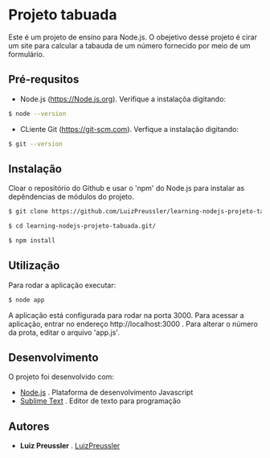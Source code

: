 # Projeto tabuada

Este é um projeto de ensino para Node.js. O obejetivo desse projeto é cirar um site para calcular a tabauda de um número fornecido por meio de um formulário.

## Pré-requsitos

* Node.js (https://Node.js.org). Verifique a instalaçõa digitando: 
```bash
$ node --version

```
* CLiente Git (https://git-scm.com). Verfique a instalação digitando:
```bash
$ git --version
```

## Instalação

Cloar o repositório do Github e usar o 'npm' do Node.js para instalar as depêndencias de módulos do projeto.
```bash
$ git clone https://github.com/LuizPreussler/learning-nodejs-projeto-tabuada.git

$ cd learning-nodejs-projeto-tabuada.git/

$ npm install
```

## Utilização 

Para rodar a aplicação executar:
```bash
$ node app
``` 

A aplicação está configurada para rodar na porta 3000. Para acessar a aplicação, entrar no endereço http://localhost:3000 . Para alterar o número da prota, editar o arquivo 'app.js'.

## Desenvolvimento 

O projeto foi desenvolvido com:

* [Node.js](https://node.js.org) . Plataforma de desenvolvimento Javascript
* [Sublime Text](https://www.sublimetext.com) . Editor de texto para programação

## Autores 

* **Luiz Preussler** . [LuizPreussler](https://github.com/LuizPreussler/) 